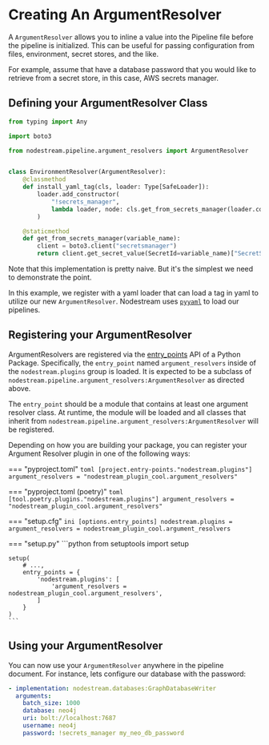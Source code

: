 # Creating An ArgumentResolver

A `ArgumentResolver` allows you to inline a value into the Pipeline file before the pipeline is initialized. This can be
useful for passing configuration from files, environment, secret stores, and the like.

For example, assume that have a database password that you would like to retrieve from a secret store, in this case,
AWS secrets manager.

## Defining your ArgumentResolver Class

```python
from typing import Any

import boto3

from nodestream.pipeline.argument_resolvers import ArgumentResolver


class EnvironmentResolver(ArgumentResolver):
    @classmethod
    def install_yaml_tag(cls, loader: Type[SafeLoader]):
        loader.add_constructor(
            "!secrets_manager",
            lambda loader, node: cls.get_from_secrets_manager(loader.construct_scalar(node)),
        )

    @staticmethod
    def get_from_secrets_manager(variable_name):
        client = boto3.client("secretsmanager")
        return client.get_secret_value(SecretId=variable_name)["SecretString"]

```

Note that this implementation is pretty naive. But it's the simplest we need to demonstrate the point.

In this example, we register with a yaml loader that can load a tag in
yaml to utilize our new `ArgumentResolver`. Nodestream uses [`pyyaml`](https://pyyaml.org/) to load our pipelines.

## Registering your ArgumentResolver

ArgumentResolvers are registered via the [entry_points](https://setuptools.pypa.io/en/latest/userguide/entry_point.html#entry-points-for-plugins) API of a Python Package. Specifically, the `entry_point` named `argument_resolvers` inside of the `nodestream.plugins` group is loaded. It is expected to be a subclass of `nodestream.pipeline.argument_resolvers:ArgumentResolver` as directed above.

The `entry_point` should be a module that contains at least one argument resolver class. At runtime, the module will be loaded and all classes that inherit from `nodestream.pipeline.argument_resolvers:ArgumentResolver` will be registered.

Depending on how you are building your package, you can register your Argument Resolver plugin in one of the following ways:

=== "pyproject.toml"
    ```toml
    [project.entry-points."nodestream.plugins"]
    argument_resolvers = "nodestream_plugin_cool.argument_resolvers"
    ```

=== "pyproject.toml (poetry)"
    ```toml
    [tool.poetry.plugins."nodestream.plugins"]
    argument_resolvers = "nodestream_plugin_cool.argument_resolvers"
    ```

=== "setup.cfg"
    ```ini
    [options.entry_points]
    nodestream.plugins =
        argument_resolvers = nodestream_plugin_cool.argument_resolvers
    ```

=== "setup.py"
    ```python
    from setuptools import setup

    setup(
        # ...,
        entry_points = {
            'nodestream.plugins': [
                'argument_resolvers = nodestream_plugin_cool.argument_resolvers',
            ]
        }
    )
    ```

## Using your ArgumentResolver

You can now use your `ArgumentResolver` anywhere in the pipeline document. For instance, lets configure our database
with the password:

```yaml
- implementation: nodestream.databases:GraphDatabaseWriter
  arguments:
    batch_size: 1000
    database: neo4j
    uri: bolt://localhost:7687
    username: neo4j
    password: !secrets_manager my_neo_db_password
```
